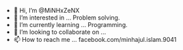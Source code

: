 - 👋 Hi, I’m @MiNHxZeNX
- 👀 I’m interested in ...
Problem solving.
- 🌱 I’m currently learning ...
Programming.
- 💞️ I’m looking to collaborate on ...
- 📫 How to reach me ...
facebook.com/minhajul.islam.9041




<!---
MiNHxZeNX/MiNHxZeNX is a ✨ special ✨ repository because its `README.md` (this file) appears on your GitHub profile.
You can click the Preview link to take a look at your changes.
--->
